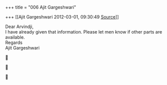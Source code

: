 +++
title = "006 Ajit Gargeshwari"

+++
[[Ajit Gargeshwari	2012-03-01, 09:30:49 [Source](https://groups.google.com/g/samskrita/c/zI5YXEQHEfI)]]



Dear Arvindji,  
I have already given that information. Please let men know if other parts are available.  
Regards  
Ajit Gargeshwari  
  
  







